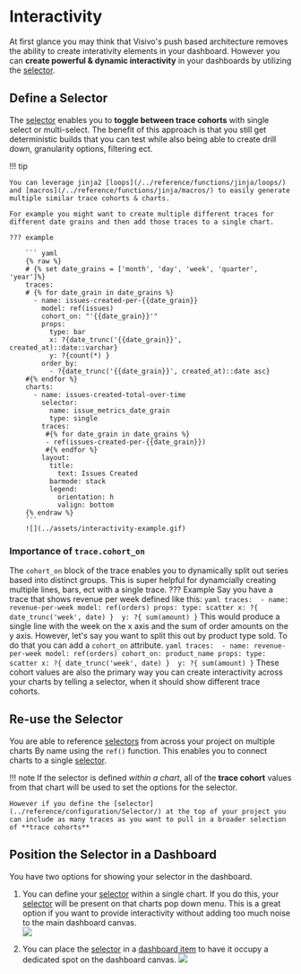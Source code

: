 # Interactivity

At first glance you may think that Visivo's push based architecture removes the ability to create interativity elements in your dashboard. However you can **create powerful & dynamic interactivity** in your dashboards by utilizing the [selector](/../reference/configuration/Selector/). 

## Define a Selector

The [selector](/../reference/configuration/Selector/) enables you to **toggle between trace cohorts** with single select or multi-select. The benefit of this approach is that you still get deterministic builds that you can test while also being able to create drill down, granularity options, filtering ect. 

!!! tip 
    
    You can leverage jinja2 [loops](/../reference/functions/jinja/loops/) and [macros](/../reference/functions/jinja/macros/) to easily generate multiple similar trace cohorts & charts.

    For example you might want to create multiple different traces for different date grains and then add those traces to a single chart. 

    ??? example 

        ``` yaml
        {% raw %}
        # {% set date_grains = ['month', 'day', 'week', 'quarter', 'year']%} 
        traces:
        # {% for date_grain in date_grains %}
          - name: issues-created-per-{{date_grain}}
            model: ref(issues)
            cohort_on: "'{{date_grain}}'"
            props: 
              type: bar
              x: ?{date_trunc('{{date_grain}}', created_at)::date::varchar}
              y: ?{count(*) } 
            order_by: 
              - ?{date_trunc('{{date_grain}}', created_at)::date asc}
        #{% endfor %}   
        charts:
          - name: issues-created-total-over-time
            selector: 
              name: issue_metrics_date_grain
              type: single
            traces:
             #{% for date_grain in date_grains %}
             - ref(issues-created-per-{{date_grain}})
             #{% endfor %}   
            layout: 
              title: 
                text: Issues Created
              barmode: stack 
              legend: 
                orientation: h
                valign: bottom
        {% endraw %}
        ```
        ![](../assets/interactivity-example.gif)
### Importance of `trace.cohort_on`
The `cohort_on` block of the trace enables you to dynamically split out series based into distinct groups. This is super helpful for dynamcially creating multiple lines, bars, ect with a single trace. 
??? Example 
    Say you have a trace that shows revenue per week defined like this: 
    ``` yaml
    traces: 
      - name: revenue-per-week
        model: ref(orders)
        props:
          type: scatter
          x: ?{ date_trunc('week', date) } 
          y: ?{ sum(amount) }
    ```
    This would produce a single line with the week on the x axis and the sum of order amounts on the y axis. However, let's say you want to split this out by product type sold. To do that you can add a `cohort_on` attribute. 
    ``` yaml
    traces: 
      - name: revenue-per-week
        model: ref(orders)
        cohort_on: product_name
        props:
          type: scatter
          x: ?{ date_trunc('week', date) } 
          y: ?{ sum(amount) }
    ```
These cohort values are also the primary way you can create interactivity across your charts by telling a selector, when it should show different trace cohorts. 

## Re-use the Selector 
You are able to reference [selectors](../reference/configuration/Selector/) from across your project on multiple charts By name using the `ref()` function. This enables you to connect charts to a single [selector](../reference/configuration/Selector/). 

!!! note 
    If the selector is defined _within a chart_, all of the **trace cohort** values from that chart will be used to set the options for the selector.

    However if you define the [selector](../reference/configuration/Selector/) at the top of your project you can include as many traces as you want to pull in a broader selection of **trace cohorts**


## Position the Selector in a Dashboard
You have two options for showing your selector in the dashboard. 

1. You can define your [selector](../reference/configuration/Selector/) within a single chart. If you do this, your [selector](../reference/configuration/Selector/) will be present on that charts pop down menu. This is a great option if you want to provide interactivity without adding too much noise to the main dashboard canvas.  
   ![](../assets/inchart-selector.png)

2. You can place the [selector](../reference/configuration/Selector/) in a [dashboard item](../reference/configuration/Dashboard/Row/Item/) to have it occupy a dedicated spot on the dashboard canvas. 
   ![](../assets/dash-selector.gif)